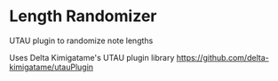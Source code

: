# Length Randomizer
UTAU plugin to randomize note lengths

Uses Delta Kimigatame's UTAU plugin library https://github.com/delta-kimigatame/utauPlugin
